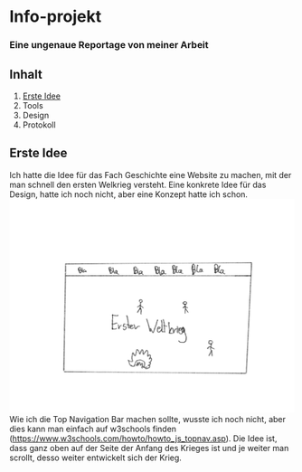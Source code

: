 # Info-projekt
### Eine ungenaue Reportage von meiner Arbeit
## Inhalt
1. <a href="#ErsteIdee"> Erste Idee</a></li>
2. Tools
3. Design
4. Protokoll

## <a name="ErsteIdee"> Erste Idee</a>

Ich hatte die Idee für das Fach Geschichte eine Website zu machen, mit der man schnell den ersten Welkrieg versteht. Eine konkrete Idee für das Design, hatte ich noch nicht, aber eine Konzept hatte ich schon.
![Alt-Text](4E037DEC-9BB4-43C9-89C1-1F663A5AC272.png)
Wie ich die Top Navigation Bar machen sollte, wusste ich noch nicht, aber dies kann man einfach auf w3schools finden (https://www.w3schools.com/howto/howto_js_topnav.asp). Die Idee ist, dass ganz oben auf der Seite der Anfang des Krieges ist und je weiter man scrollt, desso weiter entwickelt sich der Krieg. 